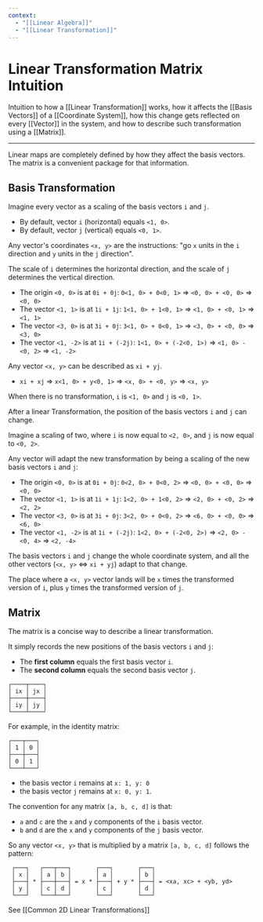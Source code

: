 ```yaml
---
context:
  - "[[Linear Algebra]]"
  - "[[Linear Transformation]]"
---
```


# Linear Transformation Matrix Intuition

Intuition to how a [[Linear Transformation]] works, how it affects the [[Basis Vectors]] of a [[Coordinate System]], how this change gets reflected on every [[Vector]] in the system, and how to describe such transformation using a [[Matrix]].

---

Linear maps are completely defined by how they affect the basis vectors. The matrix is a convenient package for that information.

## Basis Transformation

Imagine every vector as a scaling of the basis vectors `i` and `j`.

- By default, vector `i` (horizontal) equals `<1, 0>`.
- By default, vector `j` (vertical) equals `<0, 1>`.

Any vector's coordinates `<x, y>` are the instructions: "go `x` units in the `i` direction and `y` units in the `j` direction".

The scale of `i` determines the horizontal direction, and the scale of `j` determines the vertical direction.

- The origin `<0, 0>` is at `0i + 0j`: `0<1, 0> + 0<0, 1>` ⇒ `<0, 0> + <0, 0>` ⇒ `<0, 0>`
- The vector `<1, 1>` is at `1i + 1j`: `1<1, 0> + 1<0, 1>` ⇒ `<1, 0> + <0, 1>` ⇒ `<1, 1>`
- The vector `<3, 0>` is at `3i + 0j`: `3<1, 0> + 0<0, 1>` ⇒ `<3, 0> + <0, 0>` ⇒ `<3, 0>`
- The vector `<1, -2>` is at `1i + (-2j)`: `1<1, 0> + (-2<0, 1>)` ⇒ `<1, 0> - <0, 2>` ⇒ `<1, -2>`

Any vector `<x, y>` can be described as `xi + yj`.

- `xi + xj` ⇒ `x<1, 0> + y<0, 1>` ⇒ `<x, 0> + <0, y>` ⇒ `<x, y>`

When there is no transformation, `i` is `<1, 0>` and `j` is `<0, 1>`.

After a linear Transformation, the position of the basis vectors `i` and `j` can change.

Imagine a scaling of two, where `i` is now equal to `<2, 0>`, and `j` is now equal to `<0, 2>`.

Any vector will adapt the new transformation by being a scaling of the new basis vectors `i` and `j`:

- The origin `<0, 0>` is at `0i + 0j`: `0<2, 0> + 0<0, 2>` ⇒ `<0, 0> + <0, 0>` ⇒ `<0, 0>`
- The vector `<1, 1>` is at `1i + 1j`: `1<2, 0> + 1<0, 2>` ⇒ `<2, 0> + <0, 2>` ⇒ `<2, 2>`
- The vector `<3, 0>` is at `3i + 0j`: `3<2, 0> + 0<0, 2>` ⇒ `<6, 0> + <0, 0>` ⇒ `<6, 0>`
- The vector `<1, -2>` is at `1i + (-2j)`: `1<2, 0> + (-2<0, 2>)` ⇒ `<2, 0> - <0, 4>` ⇒ `<2, -4>`

The basis vectors `i` and `j` change the whole coordinate system, and all the other vectors (`<x, y>` ⇔ `xi + yj`) adapt to that change.

The place where a `<x, y>` vector lands will be `x` times the transformed version of `i`, plus `y` times the transformed version of `j`.

## Matrix

The matrix is a concise way to describe a linear transformation.

It simply records the new positions of the basis vectors `i` and `j`:

- The **first column** equals the first basis vector `i`.
- The **second column** equals the second basis vector `j`.

```
┌────┬────┐
│ ix │ jx │
├────┼────┤
│ iy │ jy │
└────┴────┘
```

For example, in the identity matrix:

```
┌───┬───┐
│ 1 │ 0 │
├───┼───┤
│ 0 │ 1 │
└───┴───┘
```

- the basis vector `i` remains at `x: 1, y: 0`
- the basis vector `j` remains at `x: 0, y: 1`.

The convention for any matrix `[a, b, c, d]` is that:

- `a` and `c` are the `x` and `y` components of the `i` basis vector.
- `b` and `d` are the `x` and `y` components of the `j` basis vector.

So any vector `<x, y>` that is multiplied by a matrix `[a, b, c, d]` follows the pattern:

```
 ┌───┐   ┌───┬───┐       ┌───┐       ┌───┐
 │ x │   │ a │ b │       │ a │       │ b │
 ├───┤ * ├───┼───┤ = x * ├───┤ + y * ├───┤ = <xa, xc> + <yb, yd>
 │ y │   │ c │ d │       │ c │       │ d │
 └───┘   └───┴───┘       └───┘       └───┘
```

See [[Common 2D Linear Transformations]]
